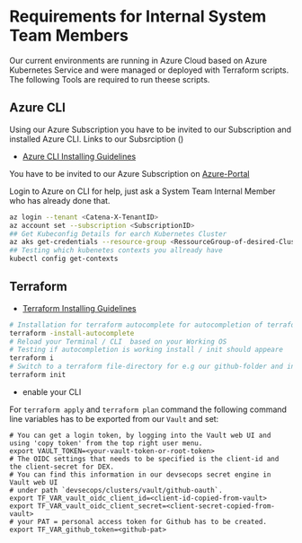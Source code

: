 # Requirements for Internal System Team Members

Our current environments are running in Azure Cloud based on Azure Kubernetes Service and were managed or deployed with Terraform scripts. The following Tools are required to run theese scripts.

## Azure CLI

Using our Azure Subscription you have to be invited to our Subscription and installed Azure CLI.
Links to our Subsrciption ()

- [Azure CLI Installing Guidelines](https://learn.microsoft.com/en-us/cli/azure)

You have to be invited to our Azure Subscription on [Azure-Portal](https://portal.azure.com/#@catenax.onmicrosoft.com)

Login to Azure on CLI for help, just ask a System Team Internal Member who has already done that.

``` bash
az login --tenant <Catena-X-TenantID>
az account set --subscription <SubscriptionID>
## Get Kubeconfig Details for earch Kubernetes Cluster
az aks get-credentials --resource-group <RessourceGroup-of-desired-Cluster> --name <AzureName-of-Kubernetes-Cluster>
## Testing which kubenetes contexts you allready have
kubectl config get-contexts        
```

## Terraform

- [Terraform Installing Guidelines](https://developer.hashicorp.com/terraform/downloads)

``` bash
# Installation for terraform autocomplete for autocompletion of terraform cmd's
terraform -install-autocomplete
# Reload your Terminal / CLI  based on your Working OS
# Testing if autocompletion is working install / init should appeare
terraform i
# Switch to a terraform file-directory for e.g our github-folder and initialize terraform
terraform init
```

- enable your CLI


For `terraform apply` and `terraform plan` command the following command line variables has to be exported from our `Vault` and set:

```shell
# You can get a login token, by logging into the Vault web UI and using 'copy token' from the top right user menu.
export VAULT_TOKEN=<your-vault-token-or-root-token>
# The OIDC settings that needs to be specified is the client-id and the client-secret for DEX. 
# You can find this information in our devsecops secret engine in Vault web UI 
# under path `devsecops/clusters/vault/github-oauth`.
export TF_VAR_vault_oidc_client_id=<client-id-copied-from-vault>
export TF_VAR_vault_oidc_client_secret=<client-secret-copied-from-vault>
# your PAT = personal access token for Github has to be created.
export TF_VAR_github_token=<github-pat>
```
